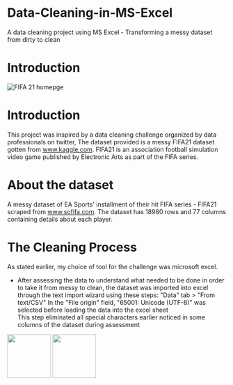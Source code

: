 # Data-Cleaning-in-MS-Excel
A data cleaning project using MS Excel - Transforming a messy dataset from dirty to clean
# Introduction
![FIFA 21 homepge](https://user-images.githubusercontent.com/109909855/225309511-bc13c4d3-6abc-46a8-9e63-6bd4f359ac4d.jpg)
# Introduction
This project was inspired by a data cleaning challenge organized by data professionals on twitter, The dataset provided is a messy FIFA21 dataset gotten  from www.kaggle.com. 
FIFA21 is an association football simulation video game published by Electronic Arts as part of the FIFA series.
# About the dataset
A messy dataset of EA Sports' installment of their hit FIFA series - FIFA21 scraped from www.sofifa.com. The dataset has 18980 rows and 77 columns containing details about each player.
# The Cleaning Process
As stated earlier, my choice of tool for the challenge was microsoft excel.

- After assessing the data to understand what needed to be done in order to take it from messy to clean, the dataset was imported into excel through the text import wizard using these steps:
         "Data" tab > "From text/CSV"
         In the "File origin" field, "65001: Unicode (UTF-8)" was selected before loading the data into the excel sheet  
         This step eliminated all special characters earlier noticed in some columns of the dataset during assessment  
 <p float="left">
  <img src="/![Dirty Characters in the data](https://user-images.githubusercontent.com/109909855/225352837-cbfe2845-6a32-4b38-935a-1271b485315c.JPG)
" width="100" />
  <img src="/![Neat Characters](https://user-images.githubusercontent.com/109909855/225352969-3acebc59-1c35-47b7-8087-8450f265323f.JPG)
" width="100" /> 
 </p>

